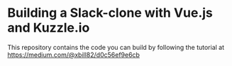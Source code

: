 # Building a Slack-clone with Vue.js and Kuzzle.io

This repository contains the code you can build by following the tutorial at https://medium.com/@xbill82/d0c56ef9e6cb
